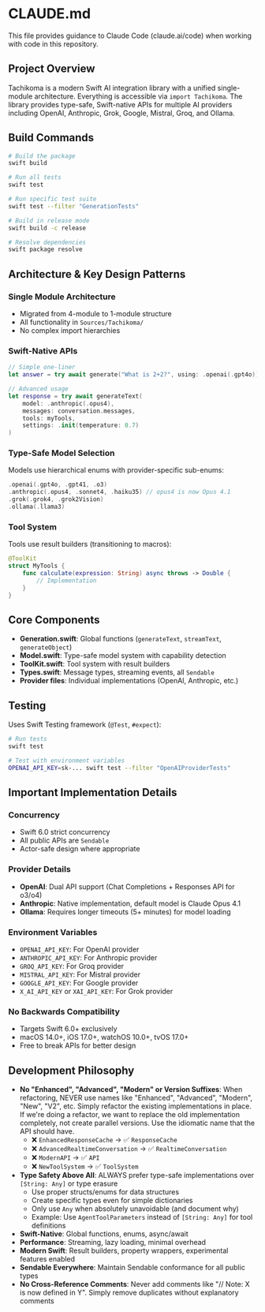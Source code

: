 # CLAUDE.md

This file provides guidance to Claude Code (claude.ai/code) when working with code in this repository.

## Project Overview

Tachikoma is a modern Swift AI integration library with a unified single-module architecture. Everything is accessible via `import Tachikoma`. The library provides type-safe, Swift-native APIs for multiple AI providers including OpenAI, Anthropic, Grok, Google, Mistral, Groq, and Ollama.

## Build Commands

```bash
# Build the package
swift build

# Run all tests
swift test

# Run specific test suite
swift test --filter "GenerationTests"

# Build in release mode
swift build -c release

# Resolve dependencies
swift package resolve
```

## Architecture & Key Design Patterns

### Single Module Architecture
- Migrated from 4-module to 1-module structure
- All functionality in `Sources/Tachikoma/`
- No complex import hierarchies

### Swift-Native APIs
```swift
// Simple one-liner
let answer = try await generate("What is 2+2?", using: .openai(.gpt4o))

// Advanced usage
let response = try await generateText(
    model: .anthropic(.opus4),
    messages: conversation.messages,
    tools: myTools,
    settings: .init(temperature: 0.7)
)
```

### Type-Safe Model Selection
Models use hierarchical enums with provider-specific sub-enums:
```swift
.openai(.gpt4o, .gpt41, .o3)
.anthropic(.opus4, .sonnet4, .haiku35) // opus4 is now Opus 4.1
.grok(.grok4, .grok2Vision)
.ollama(.llama3)
```

### Tool System
Tools use result builders (transitioning to macros):
```swift
@ToolKit
struct MyTools {
    func calculate(expression: String) async throws -> Double {
        // Implementation
    }
}
```

## Core Components

- **Generation.swift**: Global functions (`generateText`, `streamText`, `generateObject`)
- **Model.swift**: Type-safe model system with capability detection
- **ToolKit.swift**: Tool system with result builders
- **Types.swift**: Message types, streaming events, all `Sendable`
- **Provider files**: Individual implementations (OpenAI, Anthropic, etc.)

## Testing

Uses Swift Testing framework (`@Test`, `#expect`):
```bash
# Run tests
swift test

# Test with environment variables
OPENAI_API_KEY=sk-... swift test --filter "OpenAIProviderTests"
```

## Important Implementation Details

### Concurrency
- Swift 6.0 strict concurrency
- All public APIs are `Sendable`
- Actor-safe design where appropriate

### Provider Details
- **OpenAI**: Dual API support (Chat Completions + Responses API for o3/o4)
- **Anthropic**: Native implementation, default model is Claude Opus 4.1
- **Ollama**: Requires longer timeouts (5+ minutes) for model loading

### Environment Variables
- `OPENAI_API_KEY`: For OpenAI provider
- `ANTHROPIC_API_KEY`: For Anthropic provider
- `GROQ_API_KEY`: For Groq provider
- `MISTRAL_API_KEY`: For Mistral provider
- `GOOGLE_API_KEY`: For Google provider
- `X_AI_API_KEY` or `XAI_API_KEY`: For Grok provider

### No Backwards Compatibility
- Targets Swift 6.0+ exclusively
- macOS 14.0+, iOS 17.0+, watchOS 10.0+, tvOS 17.0+
- Free to break APIs for better design

## Development Philosophy

- **No "Enhanced", "Advanced", "Modern" or Version Suffixes**: When refactoring, NEVER use names like "Enhanced", "Advanced", "Modern", "New", "V2", etc. Simply refactor the existing implementations in place. If we're doing a refactor, we want to replace the old implementation completely, not create parallel versions. Use the idiomatic name that the API should have.
  - ❌ `EnhancedResponseCache` → ✅ `ResponseCache`
  - ❌ `AdvancedRealtimeConversation` → ✅ `RealtimeConversation`
  - ❌ `ModernAPI` → ✅ `API`
  - ❌ `NewToolSystem` → ✅ `ToolSystem`
- **Type Safety Above All**: ALWAYS prefer type-safe implementations over `[String: Any]` or type erasure
  - Use proper structs/enums for data structures
  - Create specific types even for simple dictionaries
  - Only use `Any` when absolutely unavoidable (and document why)
  - Example: Use `AgentToolParameters` instead of `[String: Any]` for tool definitions
- **Swift-Native**: Global functions, enums, async/await
- **Performance**: Streaming, lazy loading, minimal overhead
- **Modern Swift**: Result builders, property wrappers, experimental features enabled
- **Sendable Everywhere**: Maintain Sendable conformance for all public types
- **No Cross-Reference Comments**: Never add comments like "// Note: X is now defined in Y". Simply remove duplicates without explanatory comments